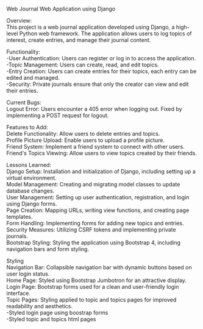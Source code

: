 Web Journal Web Application using Django  

Overview:  
This project is a web journal application developed using Django, a high-level Python web framework. The application allows users to log topics of interest, create entries, and manage their journal content.  
  
Functionality:  
-User Authentication: Users can register or log in to access the application.  
-Topic Management: Users can create, read, and edit topics.  
-Entry Creation: Users can create entries for their topics, each entry can be edited and managed.  
-Security: Private journals ensure that only the creator can view and edit their entries.  

Current Bugs:  
Logout Error: Users encounter a 405 error when logging out. Fixed by implementing a POST request for logout.  

Features to Add:  
Delete Functionality: Allow users to delete entries and topics.  
Profile Picture Upload: Enable users to upload a profile picture.  
Friend System: Implement a friend system to connect with other users.  
Friend's Topics Viewing: Allow users to view topics created by their friends.  

Lessons Learned:  
Django Setup: Installation and initialization of Django, including setting up a virtual environment.  
Model Management: Creating and migrating model classes to update database changes.  
User Management: Setting up user authentication, registration, and login using Django forms.  
Page Creation: Mapping URLs, writing view functions, and creating page templates.  
Form Handling: Implementing forms for adding new topics and entries.  
Security Measures: Utilizing CSRF tokens and implementing private journals.  
Bootstrap Styling: Styling the application using Bootstrap 4, including navigation bars and form styling.  

Styling  
Navigation Bar: Collapsible navigation bar with dynamic buttons based on user login status.  
Home Page: Styled using Bootstrap Jumbotron for an attractive display.  
Login Page: Bootstrap forms used for a clean and user-friendly login interface.  
Topic Pages: Styling applied to topic and topics pages for improved readability and aesthetics.  
-Styled login page using boostrap forms  
-Styled topic and topics html pages  
